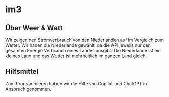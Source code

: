 # im3
 
## Über Weer & Watt
Wir zeigen den Stromverbrauch von den Niederlanden auf im Vergleich zum Wetter. Wir haben die Niederlande gewählt, da die API jeweils nur den gesamten Energie Verbrauch eines Landes ausgibt. Die Niederlande ist ein kleines Land und das Wetter ist mehrheitlich im ganzen Land gleich.

## Hilfsmittel
Zum Programmieren haben wir die Hilfe von Copilot und ChatGPT in Anspruch genommen.
